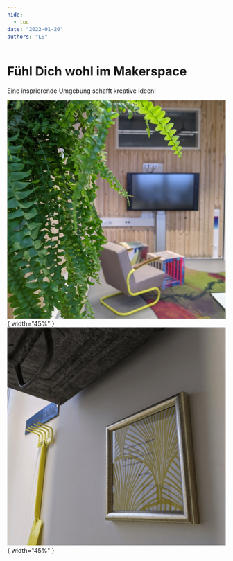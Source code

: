 ```yaml
---
hide:
  - toc
date: "2022-01-20"
authors: "LS"   
---
```


# Fühl Dich wohl im Makerspace

Eine insprierende Umgebung schafft kreative Ideen!

![ Blick in einen unserer Projekträume. Gemütlicher Sessel, bunter Teppich. An einer Holzwand gegenüber ist ein großer Fernseher angebracht. Darüber ein Fenster. Im Vordergrund grüne Blätter einer Pflanze.](../medien/2022-01-20a.jpg){ width="45%" }
![ eine Wand, an der ein Bilderrahmen hängt, und eine kleine gelbe Harke.](../medien/2022-01-20b.jpg){ width="45%" }